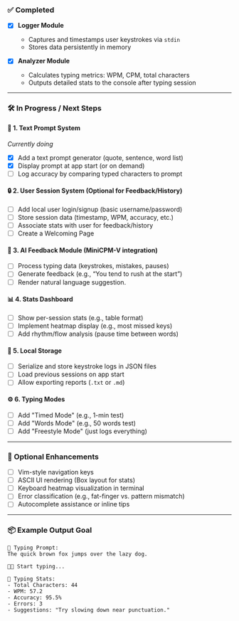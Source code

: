 ### ✅ Completed

- [x] **Logger Module**

  * Captures and timestamps user keystrokes via `stdin`
  * Stores data persistently in memory
* [x] **Analyzer Module**

  * Calculates typing metrics: WPM, CPM, total characters
  * Outputs detailed stats to the console after typing session

---

### 🛠️ In Progress / Next Steps
#### 🧩 1. **Text Prompt System**
*Currently doing*
* [x] Add a text prompt generator (quote, sentence, word list)
* [x] Display prompt at app start (or on demand)
* [ ] Log accuracy by comparing typed characters to prompt

#### 🔒 2. **User Session System (Optional for Feedback/History)**

* [ ] Add local user login/signup (basic username/password)
* [ ] Store session data (timestamp, WPM, accuracy, etc.)
* [ ] Associate stats with user for feedback/history
* [ ] Create a Welcoming Page

#### 🧠 3. **AI Feedback Module (MiniCPM-V integration)**

* [ ] Process typing data (keystrokes, mistakes, pauses)
* [ ] Generate feedback (e.g., “You tend to rush at the start”)
* [ ] Render natural language suggestion. 

#### 📊 4. **Stats Dashboard**

* [ ] Show per-session stats (e.g., table format)
* [ ] Implement heatmap display (e.g., most missed keys)
* [ ] Add rhythm/flow analysis (pause time between words)

#### 💾 5. **Local Storage**

* [ ] Serialize and store keystroke logs in JSON files
* [ ] Load previous sessions on app start
* [ ] Allow exporting reports (`.txt` or `.md`)

#### ⚙️ 6. **Typing Modes**

* [ ] Add "Timed Mode" (e.g., 1-min test)
* [ ] Add "Words Mode" (e.g., 50 words test)
* [ ] Add "Freestyle Mode" (just logs everything)

---

### 🚀 Optional Enhancements

* [ ] Vim-style navigation keys
* [ ] ASCII UI rendering (Box layout for stats)
* [ ] Keyboard heatmap visualization in terminal
* [ ] Error classification (e.g., fat-finger vs. pattern mismatch)
* [ ] Autocomplete assistance or inline tips

---

### 📦 Example Output Goal

```terminal
🎯 Typing Prompt:
The quick brown fox jumps over the lazy dog.

👨‍💻 Start typing...

🧠 Typing Stats:
- Total Characters: 44
- WPM: 57.2
- Accuracy: 95.5%
- Errors: 3
- Suggestions: "Try slowing down near punctuation."
```

